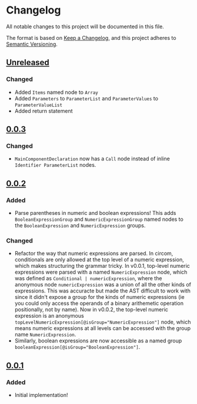 # Changelog

All notable changes to this project will be documented in this file.

The format is based on [Keep a Changelog](https://keepachangelog.com/en/1.0.0/), and this project adheres to [Semantic Versioning](https://semver.org/spec/v2.0.0.html).

## [Unreleased]

### Changed

- Added `Items` named node to `Array`
- Added `Parameters` to `ParameterList` and `ParameterValues` to `ParameterValueList`
- Added return statement

## [0.0.3]

### Changed

- `MainComponentDeclaration` now has a `Call` node instead of inline `Identifier ParameterList` nodes.

## [0.0.2]

### Added

- Parse parentheses in numeric and boolean expressions! This adds `BooleanExpressionGroup` and `NumericExpressionGroup` named nodes to the `BooleanExpression` and `NumericExpression` groups.

### Changed

- Refactor the way that numeric expressions are parsed. In circom, conditionals are only allowed at the top level of a numeric expression, which makes structuring the grammar tricky. In v0.0.1, top-level numeric expressions were parsed with a named `NumericExpression` node, which was defined as `Conditional | numericExpression`, where the anonymous node `numericExpression` was a union of all the other kinds of expressions. This was accuracte but made the AST difficult to work with since it didn't expose a group for the kinds of numeric expressions (ie you could only access the operands of a binary arithemetic operation positionally, not by name). Now in v0.0.2, the top-level numeric expression is an anonymous `topLevelNumericExpression[@isGroup="NumericExpression"]` node, which means numeric expressions at all levels can be accessed with the group name `NumericExpression`.
- Similarly, boolean expressions are now accessible as a named group `booleanExpression[@isGroup="BooleanExpression"]`.

## [0.0.1]

### Added

- Initial implementation!

[unreleased]: https://github.com/joeltg/lezer-circom/compare/v0.0.3...HEAD
[0.0.3]: https://github.com/joeltg/lezer-circom/compare/v0.0.3
[0.0.2]: https://github.com/joeltg/lezer-circom/compare/v0.0.2
[0.0.1]: https://github.com/joeltg/lezer-circom/compare/v0.0.1
